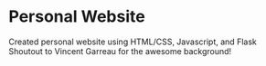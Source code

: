 # Personal Website
Created personal website using HTML/CSS, Javascript, and Flask <br>
Shoutout to Vincent Garreau for the awesome background!
